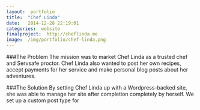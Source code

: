 ```yaml
---
layout:  portfolio
title:  "Chef Linda"
date:   2014-12-28 22:19:01
categories:  website
finalproject:  http://cheflinda.me
image:  /img/portfolio/chef-linda.png
---
```


###The Problem
The mission was to market Chef Linda as a trusted chef and Servsafe proctor. Chef Linda also wanted to post her own recipes, accept payments for her service and make personal blog posts about her adventures.

###The Solution
By setting Chef Linda up with a Wordpress-backed site, she was able to manage her site after completion completely by herself. We set up a custom post type for
